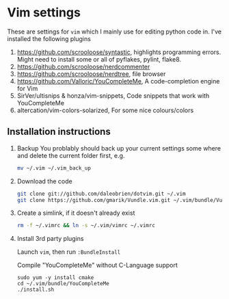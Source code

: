# Vim settings

These are settings for ```vim``` which I mainly use for editing python code in.  I've installed the following plugins

1. https://github.com/scrooloose/syntastic, highlights programming errors.  Might need to install some or all of pyflakes, pylint, flake8.
1. https://github.com/scrooloose/nerdcommenter
1. https://github.com/scrooloose/nerdtree, file browser
1. https://github.com/Valloric/YouCompleteMe, A code-completion engine for Vim
1. SirVer/ultisnips & honza/vim-snippets, Code snippets that work with YouCompleteMe
1. altercation/vim-colors-solarized, For some nice colours/colors

## Installation instructions

1. Backup
    You problably should back up your current settings some where and delete the current folder first, e.g.

    ```sh
    mv ~/.vim ~/.vim_back_up
    ```

1. Download the code

    ```sh
    git clone git://github.com/daleobrien/dotvim.git ~/.vim
    git clone https://github.com/gmarik/Vundle.vim.git ~/.vim/bundle/Vundle.vim
    ```


1. Create a simlink, if it doesn't already exist

    ```sh
    rm -f ~/.vimrc && ln -s ~/.vim/vimrc ~/.vimrc
    ```

1. Install 3rd party plugins
  
    Launch `vim`, then run `:BundleInstall`

    Compile "YouCompleteMe" without C-Language support

    ```    
    sudo yum -y install cmake
    cd ~/.vim/bundle/YouCompleteMe
    ./install.sh
    ```
